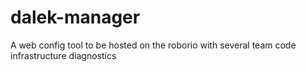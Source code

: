 # dalek-manager
A web config tool to be hosted on the roborio with several team code infrastructure diagnostics
